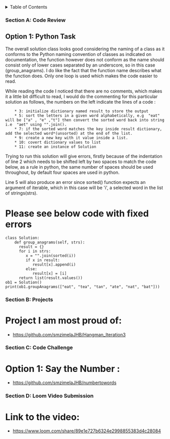 <details>
  <summary>Table of Contents</summary>
  <ol>
    <li>
      <a href="#SectionA">Section A: Code Review</a>
      <ul>
        <li><a href="#Option1">Option 1: Python Task</a></li>
      </ul>
    </li>
    <li>
      <a href="#SectionB">Section B: Projects</a>
      <ul>
        <li><a href="#project">Link to a project I am most proud of</a></li>
        <dd>https://github.com/smzimelaJHB/Hangman_Iteration3</dd>
      </ul>
    </li>
    <li>
      <a href="#SectionC">Section C: Code Challenge</a>
      <ul>
        <li><a href="#code_challenge">Link to a code challenge</a></li>
        <dd>https://github.com/smzimelaJHB/numbertowords</dd>
      </ul>
    </li>
    <li>
      <a href="#SectionD">### Section D: Loom Video Submission</a>
      <ul>
        <li><a href="#video">Link loom video</a></li>
         <dd>https://www.loom.com/share/89e1e727b6324e2998855383d4c28084</dd>
      </ul>
    </li>
  </ol>
</details>

### Section A: Code Review

## Option 1: Python Task

The overall solution class looks good considering the naming of a class as it conforms to the Python naming convention of classes as indicated on documentation, the function however does not conform as the name should consist only of lower cases separated by an underscore, so in this case (group_anagrams). I do like the fact that the function name describes what the function does. Only one loop is used which makes the code easier to read.

While reading the code I noticed that there are no comments, which makes it a little bit difficult to read, I would do the commenting for this particular solution as follows, the numbers on the left indicate the lines of a code :

```
    * 3: initialize dictionary named result to store the output
    * 5: sort the letters in a given word alphabetically, e.g  "eat" will be ["a" , "e" ,"t"] then convert the sorted word back into string i.e  "aet" using "".join().
    * 7: if the sorted word matches the key inside result dictionary, add the selected word*(unsorted) at the end of the list.
    * 9: create a new key with it value inside a list.
    * 10: covert dictionary values to list 
    * 11: create an instance of Solution
```

Trying to run this solution will give errors, firstly because of the indentation of line 2 which needs to be shifted left by two spaces to match the code below, as a rule in python, the same number of spaces should be used throughout, by default four spaces are used in python. 

Line 5 will also produce an error since sorted() function expects an argument of iterable, which in this case will be 'i', a selected word in the list of strings(strs).

# Please see below code with fixed errors
```
class Solution:
    def group_anagrams(self, strs):
      result = {}
      for i in strs:
         x = "".join(sorted(i))
         if x in result:
            result[x].append(i)
         else:
            result[x] = [i]
      return list(result.values())
ob1 = Solution()
print(ob1.groupAnagrams(["eat", "tea", "tan", "ate", "nat", "bat"]))
```

### Section B: Projects

# Project I am most proud of:

* https://github.com/smzimelaJHB/Hangman_Iteration3


### Section C: Code Challenge

# Option 1: Say the Number : 

* https://github.com/smzimelaJHB/numbertowords

### Section D: Loom Video Submission

# Link to the video:

* https://www.loom.com/share/89e1e727b6324e2998855383d4c28084
